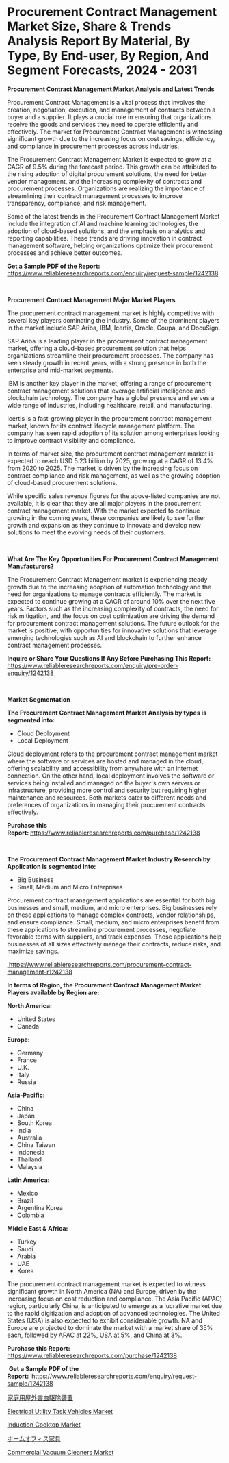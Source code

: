 <p><h1>Procurement Contract Management Market Size, Share & Trends Analysis Report By Material, By Type, By End-user, By Region, And Segment Forecasts, 2024 - 2031</h1></p><p><strong>Procurement Contract Management Market Analysis and Latest Trends</strong></p>
<p><p>Procurement Contract Management is a vital process that involves the creation, negotiation, execution, and management of contracts between a buyer and a supplier. It plays a crucial role in ensuring that organizations receive the goods and services they need to operate efficiently and effectively. The market for Procurement Contract Management is witnessing significant growth due to the increasing focus on cost savings, efficiency, and compliance in procurement processes across industries.</p><p>The Procurement Contract Management Market is expected to grow at a CAGR of 9.5% during the forecast period. This growth can be attributed to the rising adoption of digital procurement solutions, the need for better vendor management, and the increasing complexity of contracts and procurement processes. Organizations are realizing the importance of streamlining their contract management processes to improve transparency, compliance, and risk management.</p><p>Some of the latest trends in the Procurement Contract Management Market include the integration of AI and machine learning technologies, the adoption of cloud-based solutions, and the emphasis on analytics and reporting capabilities. These trends are driving innovation in contract management software, helping organizations optimize their procurement processes and achieve better outcomes.</p></p>
<p><strong>Get a Sample PDF of the Report:&nbsp;</strong> <a href="https://www.reliableresearchreports.com/enquiry/request-sample/1242138">https://www.reliableresearchreports.com/enquiry/request-sample/1242138</a></p>
<p>&nbsp;</p>
<p><strong>Procurement Contract Management Major Market Players</strong></p>
<p><p>The procurement contract management market is highly competitive with several key players dominating the industry. Some of the prominent players in the market include SAP Ariba, IBM, Icertis, Oracle, Coupa, and DocuSign.</p><p>SAP Ariba is a leading player in the procurement contract management market, offering a cloud-based procurement solution that helps organizations streamline their procurement processes. The company has seen steady growth in recent years, with a strong presence in both the enterprise and mid-market segments.</p><p>IBM is another key player in the market, offering a range of procurement contract management solutions that leverage artificial intelligence and blockchain technology. The company has a global presence and serves a wide range of industries, including healthcare, retail, and manufacturing.</p><p>Icertis is a fast-growing player in the procurement contract management market, known for its contract lifecycle management platform. The company has seen rapid adoption of its solution among enterprises looking to improve contract visibility and compliance.</p><p>In terms of market size, the procurement contract management market is expected to reach USD 5.23 billion by 2025, growing at a CAGR of 13.4% from 2020 to 2025. The market is driven by the increasing focus on contract compliance and risk management, as well as the growing adoption of cloud-based procurement solutions.</p><p>While specific sales revenue figures for the above-listed companies are not available, it is clear that they are all major players in the procurement contract management market. With the market expected to continue growing in the coming years, these companies are likely to see further growth and expansion as they continue to innovate and develop new solutions to meet the evolving needs of their customers.</p></p>
<p>&nbsp;</p>
<p><strong>What Are The Key Opportunities For Procurement Contract Management Manufacturers?</strong></p>
<p><p>The Procurement Contract Management market is experiencing steady growth due to the increasing adoption of automation technology and the need for organizations to manage contracts efficiently. The market is expected to continue growing at a CAGR of around 10% over the next five years. Factors such as the increasing complexity of contracts, the need for risk mitigation, and the focus on cost optimization are driving the demand for procurement contract management solutions. The future outlook for the market is positive, with opportunities for innovative solutions that leverage emerging technologies such as AI and blockchain to further enhance contract management processes.</p></p>
<p><strong>Inquire or Share Your Questions If Any Before Purchasing This Report:</strong> <a href="https://www.reliableresearchreports.com/enquiry/pre-order-enquiry/1242138">https://www.reliableresearchreports.com/enquiry/pre-order-enquiry/1242138</a></p>
<p>&nbsp;</p>
<p><strong>Market Segmentation</strong></p>
<p><strong>The Procurement Contract Management Market Analysis by types is segmented into:</strong></p>
<p><ul><li>Cloud Deployment</li><li>Local Deployment</li></ul></p>
<p><p>Cloud deployment refers to the procurement contract management market where the software or services are hosted and managed in the cloud, offering scalability and accessibility from anywhere with an internet connection. On the other hand, local deployment involves the software or services being installed and managed on the buyer's own servers or infrastructure, providing more control and security but requiring higher maintenance and resources. Both markets cater to different needs and preferences of organizations in managing their procurement contracts effectively.</p></p>
<p><strong>Purchase this Report:&nbsp;</strong><a href="https://www.reliableresearchreports.com/purchase/1242138">https://www.reliableresearchreports.com/purchase/1242138</a></p>
<p>&nbsp;</p>
<p><strong>The Procurement Contract Management Market Industry Research by Application is segmented into:</strong></p>
<p><ul><li>Big Business</li><li>Small, Medium and Micro Enterprises</li></ul></p>
<p><p>Procurement contract management applications are essential for both big businesses and small, medium, and micro enterprises. Big businesses rely on these applications to manage complex contracts, vendor relationships, and ensure compliance. Small, medium, and micro enterprises benefit from these applications to streamline procurement processes, negotiate favorable terms with suppliers, and track expenses. These applications help businesses of all sizes effectively manage their contracts, reduce risks, and maximize savings.</p></p>
<p><a href="https://www.reliableresearchreports.com/procurement-contract-management-r1242138">&nbsp;https://www.reliableresearchreports.com/procurement-contract-management-r1242138</a></p>
<p><strong>In terms of Region, the Procurement Contract Management Market Players available by Region are:</strong></p>
<p>
    <p> <strong> North America: </strong>
        <ul>
            <li>United States</li>
            <li>Canada</li>
        </ul>
        </p> 
    <p> <strong> Europe: </strong>
        <ul>
            <li>Germany</li>
            <li>France</li>
            <li>U.K.</li>
            <li>Italy</li>
            <li>Russia</li>
        </ul>
        </p> 
    <p> <strong> Asia-Pacific: </strong>
        <ul>
            <li>China</li>
            <li>Japan</li>
            <li>South Korea</li>
            <li>India</li>
            <li>Australia</li>
            <li>China Taiwan</li>
            <li>Indonesia</li>
            <li>Thailand</li>
            <li>Malaysia</li>
        </ul>
        </p> 
    <p> <strong> Latin America: </strong>
        <ul>
            <li>Mexico</li>
            <li>Brazil</li>
            <li>Argentina Korea</li>
            <li>Colombia</li>
        </ul>
        </p> 
    <p> <strong> Middle East & Africa: </strong>
        <ul>
            <li>Turkey</li>
            <li>Saudi</li>
            <li>Arabia</li>
            <li>UAE</li>
            <li>Korea</li>
        </ul>
    </p>
    </p>
<p><p>The procurement contract management market is expected to witness significant growth in North America (NA) and Europe, driven by the increasing focus on cost reduction and compliance. The Asia Pacific (APAC) region, particularly China, is anticipated to emerge as a lucrative market due to the rapid digitization and adoption of advanced technologies. The United States (USA) is also expected to exhibit considerable growth. NA and Europe are projected to dominate the market with a market share of 35% each, followed by APAC at 22%, USA at 5%, and China at 3%.</p></p>
<p><strong>Purchase this Report: </strong><a href="https://www.reliableresearchreports.com/purchase/1242138">https://www.reliableresearchreports.com/purchase/1242138</a></p>
<p>&nbsp;<strong>Get a Sample PDF of the Report:&nbsp;&nbsp;</strong><a href="https://www.reliableresearchreports.com/enquiry/request-sample/1242138">https://www.reliableresearchreports.com/enquiry/request-sample/1242138</a></p>
<p><strong></strong></p>
<p><p><a href="https://github.com/FrancoWeber2023/Market-Research-Report-List-1/blob/main/637080051434.md">家庭用屋外害虫駆除装置</a></p><p><a href="https://www.linkedin.com/pulse/electrical-utility-task-vehicles-market-size-share-amp-trends-yrfnc">Electrical Utility Task Vehicles Market</a></p><p><a href="https://issuu.com/reportprime-2/docs/induction-cooktop-market-size-2030.pptx">Induction Cooktop Market</a></p><p><a href="https://github.com/kegley4963/Market-Research-Report-List-1/blob/main/171845951433.md">ホームオフィス家具</a></p><p><a href="https://issuu.com/reportprime-2/docs/commercial-vacuum-cleaners-market-size-2030.pptx">Commercial Vacuum Cleaners Market</a></p></p>